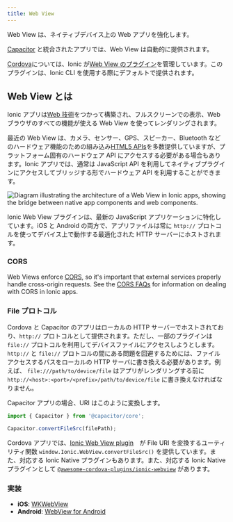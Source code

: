 ```yaml
---
title: Web View
---
```


<head>
  <title>Capacitor Web View for iOS and Android Apps - Ionic Framework</title>
  <meta
    name="description"
    content="What is a Web View? Web Views are a full screen and full-powered web browser. Read to learn more about Capacitor Web View on Ionic Framework apps."
  />
</head>

Web View は、ネイティブデバイス上の Web アプリを強化します。

[Capacitor](../reference/glossary.md#capacitor) と統合されたアプリでは、Web View は自動的に提供されます。

[Cordova](../reference/glossary.md#cordova)については、Ionic が<a href="https://github.com/ionic-team/cordova-plugin-ionic-webview" target="_blank">Web View のプラグイン</a>を管理しています。このプラグインは、Ionic CLI を使用する際にデフォルトで提供されます。

## Web View とは

Ionic アプリは[Web 技術](../reference/glossary.md#web-standards)をつかって構築され、フルスクリーンでの表示、Web ブラウザのすべての機能が使える Web View を使ってレンダリングされます。

最近の Web View は、カメラ、センサー、GPS、スピーカー、Bluetooth などのハードウェア機能のための組み込み<a href="https://whatwebcando.today" target="_blank">HTML5 APIs</a>を多数提供していますが、プラットフォーム固有のハードウェア API にアクセスする必要がある場合もあります。Ionic アプリでは、通常は JavaScript API を利用してネイティブプラグインにアクセスしてブリッジする形でハードウェア API を利用することができます。

![Diagram illustrating the architecture of a Web View in Ionic apps, showing the bridge between native app components and web components.](/img/building/webview-architecture.png 'Web View Architecture Diagram')

Ionic Web View プラグインは、最新の JavaScript アプリケーションに特化しています。iOS と Android の両方で、アプリファイルは常に `http://` プロトコルを使ってデバイス上で動作する最適化された HTTP サーバーにホストされます。

### CORS

Web Views enforce [CORS](../reference/glossary.md#cors), so it's important that external services properly handle cross-origin requests. See the [CORS FAQs](../troubleshooting/cors.md) for information on dealing with CORS in Ionic apps.

### File プロトコル

Cordova と Capacitor のアプリはローカルの HTTP サーバーでホストされており、`http://` プロトコルとして提供されます。ただし、一部のプラグインは `file://` プロトコルを利用してデバイスファイルにアクセスしようとします。`http://` と `file://` プロトコルの間にある問題を回避するためには、ファイルアクセスするパスをローカルの HTTP サーバに書き換える必要があります。例えば、 `file:///path/to/device/file` はアプリがレンダリングする前に `http://<host>:<port>/<prefix>/path/to/device/file` に書き換えなければなりません。

Capacitor アプリの場合、URI はこのように変換します。

```javascript
import { Capacitor } from '@capacitor/core';

Capacitor.convertFileSrc(filePath);
```

Cordova アプリでは、[Ionic Web View plugin](https://github.com/ionic-team/cordova-plugin-ionic-webview)　が File URI を変換するユーティリティ関数 `window.Ionic.WebView.convertFileSrc()` を提供しています。また、対応する Ionic Native プラグインもあります。また、対応する Ionic Native プラグインとして [`@awesome-cordova-plugins/ionic-webview`](../native/ionic-webview.md) があります。

### 実装

- **iOS**: <a href="https://developer.apple.com/documentation/webkit/wkwebview" target="_blank">WKWebView</a>
- **Android**: <a href="https://developer.android.com/reference/android/webkit/WebView" target="_blank">WebView for Android</a>
